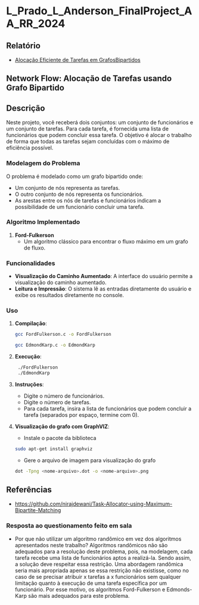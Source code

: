 # L_Prado_L_Anderson_FinalProject_AA_RR_2024

## Relatório
- [Alocação Eficiente de Tarefas em GrafosBipartidos](https://github.com/Lucasx10/L_Prado_L_Anderson_FinalProject_AA_RR_2024/blob/main/artefatos/Aloca%C3%A7%C3%A3o%20Eficiente%20de%20Tarefas%20em%20GrafosBipartidos.pdf)

## Network Flow: Alocação de Tarefas usando Grafo Bipartido

## Descrição

Neste projeto, você receberá dois conjuntos: um conjunto de funcionários e um conjunto de tarefas. Para cada tarefa, é fornecida uma lista de funcionários que podem concluir essa tarefa. O objetivo é alocar o trabalho de forma que todas as tarefas sejam concluídas com o máximo de eficiência possível.

### Modelagem do Problema

O problema é modelado como um grafo bipartido onde:
- Um conjunto de nós representa as tarefas.
- O outro conjunto de nós representa os funcionários.
- As arestas entre os nós de tarefas e funcionários indicam a possibilidade de um funcionário concluir uma tarefa.

### Algoritmo Implementado

1. **Ford-Fulkerson**
   - Um algoritmo clássico para encontrar o fluxo máximo em um grafo de fluxo.
   

### Funcionalidades

- **Visualização do Caminho Aumentado**: A interface do usuário permite a visualização do caminho aumentado.
- **Leitura e Impressão**: O sistema lê as entradas diretamente do usuário e exibe os resultados diretamente no console.

### Uso

1. **Compilação**:
   ```sh
   gcc FordFulkerson.c -o FordFulkerson
   ```
   ```sh
   gcc EdmondKarp.c -o EdmondKarp
   ```
2. **Execução**:
   ```sh
    ./FordFulkerson
    ./EdmondKarp
    ```
3. **Instruções**:
    - Digite o número de funcionários.
    - Digite o número de tarefas.
    - Para cada tarefa, insira a lista de funcionários que podem concluir a tarefa (separados por espaço, termine com 0).
4. **Visualização do grafo com GraphVIZ**:
    - Instale o pacote da biblioteca
    ```sh
    sudo apt-get install graphviz
    ```

   - Gere o arquivo de imagem para visualização do grafo

    ```sh
    dot -Tpng <nome-arquivo>.dot -o <nome-arquivo>.png
    ```

## Referências
- https://github.com/nirajdewani/Task-Allocator-using-Maximum-Bipartite-Matching

### Resposta ao questionamento feito em sala
- Por que não utilizar um algoritmo randômico em vez dos algoritmos apresentados neste trabalho?
Algoritmos randômicos não são adequados para a resolução deste problema, pois, na modelagem, cada tarefa recebe uma lista de funcionários aptos a realizá-la. Sendo assim, a solução deve respeitar essa restrição. Uma abordagem randômica seria mais apropriada apenas se essa restrição não existisse, como no caso de se precisar atribuir x tarefas a x funcionários sem qualquer limitação quanto à execução de uma tarefa específica por um funcionário. Por esse motivo, os algoritmos Ford-Fulkerson e Edmonds-Karp são mais adequados para este problema.